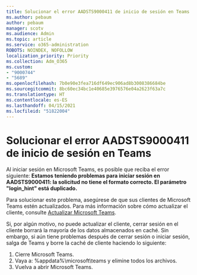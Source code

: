 ```yaml
---
title: Solucionar el error AADSTS9000411 de inicio de sesión en Teams
ms.author: pebaum
author: pebaum
manager: scotv
ms.audience: Admin
ms.topic: article
ms.service: o365-administration
ROBOTS: NOINDEX, NOFOLLOW
localization_priority: Priority
ms.collection: Adm_O365
ms.custom:
- "9000744"
- "5689"
ms.openlocfilehash: 7b0e90e3fea716df649ec906ad8b3008386684be
ms.sourcegitcommit: 8bc60ec34bc1e40685e3976576e04a2623f63a7c
ms.translationtype: HT
ms.contentlocale: es-ES
ms.lasthandoff: 04/15/2021
ms.locfileid: "51822004"
---
```

# <a name="addressing-teams-sign-in-error-aadsts9000411"></a>Solucionar el error AADSTS9000411 de inicio de sesión en Teams

Al iniciar sesión en Microsoft Teams, es posible que reciba el error siguiente: **Estamos teniendo problemas para iniciar sesión en AADSTS9000411: la solicitud no tiene el formato correcto. El parámetro "login_hint" está duplicado.**

Para solucionar este problema, asegúrese de que sus clientes de Microsoft Teams estén actualizados. Para más información sobre cómo actualizar el cliente, consulte [Actualizar Microsoft Teams](https://support.office.com/article/Update-Microsoft-Teams-535a8e4b-45f0-4f6c-8b3d-91bca7a51db1).

Si, por algún motivo, no puede actualizar el cliente, cerrar sesión en el cliente borrará la mayoría de los datos almacenados en caché. Sin embargo, si aún tiene problemas después de cerrar sesión o iniciar sesión, salga de Teams y borre la caché de cliente haciendo lo siguiente:
1. Cierre Microsoft Teams.
2. Vaya a: %appdata%\microsoft\teams y elimine todos los archivos.
3. Vuelva a abrir Microsoft Teams.

